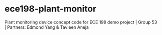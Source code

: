 # ece198-plant-monitor
Plant monitoring device concept code for ECE 198 demo project | Group 53
| Partners: Edmond Yang & Tavleen Aneja 

